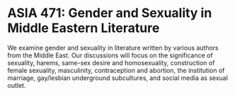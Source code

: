 # ASIA 471: Gender and Sexuality in Middle Eastern Literature

We examine gender and sexuality in literature written by various authors from the Middle East. Our discussions will focus on the significance of sexuality, harems, same-sex desire and homosexuality, construction of female sexuality, masculinity, contraception and abortion, the institution of marriage, gay/lesbian underground subcultures, and social media as sexual outlet.